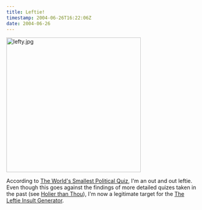 ```yaml
---
title: Leftie!
timestamp: 2004-06-26T16:22:06Z
date: 2004-06-26
---
```


<img alt="lefty.jpg" src="http://blog.whatfettle.com/archives/lefty.jpg" width="351" height="351" border="0" />

According to <a href='http://www.self-gov.org/quiz.html'>The World's Smallest Political Quiz</a>, I'm an out and out leftie. Even though this goes against the findings of more detailed quizes taken in the past (see <a href='http://blog.whatfettle.com/archives/000006.html'>Holier than Thou</a>), I'm now a legitimate target for the <a href='http://www.strauss.za.com/sla/leftie.html'>The Leftie Insult Generator</a>.

